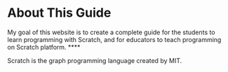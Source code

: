 # About This Guide

My goal of this website is to create a complete guide for the students to learn programming with Scratch, and for educators to teach programming on Scratch platform. ****

Scratch is the graph programming language created by MIT.  



